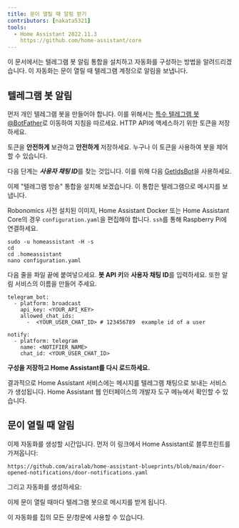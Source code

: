 ```yaml
---
title: 문이 열릴 때 알림 받기
contributors: [nakata5321]
tools:   
  - Home Assistant 2022.11.3
    https://github.com/home-assistant/core
---
```


이 문서에서는 텔레그램 봇 알림 통합을 설치하고 자동화를 구성하는 방법을 알려드리겠습니다. 이 자동화는 문이 열릴 때 텔레그램 계정으로 알림을 보냅니다.

## 텔레그램 봇 알림

먼저 개인 텔레그램 봇을 만들어야 합니다. 이를 위해서는 [특수 텔레그램 봇 @BotFather](https://t.me/botfather)로 이동하여 지침을 따르세요. 
HTTP API에 액세스하기 위한 토큰을 저장하세요.

<robo-wiki-video controls :videos="[{src: 'https://static.robonomics.network/wiki/bot-father.mp4', type:'mp4'}]" />

<robo-wiki-note type="warning">

토큰을 **안전하게** 보관하고 **안전하게** 저장하세요. 누구나 이 토큰을 사용하여 봇을 제어할 수 있습니다. 

</robo-wiki-note>

다음 단계는 ***사용자 채팅 ID***를 찾는 것입니다. 이를 위해 다음 [GetIdsBot](https://t.me/getidsbot)을 사용하세요. 

<robo-wiki-video controls :videos="[{src: 'https://static.robonomics.network/wiki/get-id-bot.mp4', type:'mp4'}]" />

이제 "텔레그램 방송" 통합을 설치해 보겠습니다. 이 통합은 텔레그램으로 메시지를 보냅니다.

Robonomics 사전 설치된 이미지, Home Assistant Docker 또는 Home Assistant Core의 경우 `configuration.yaml`을 편집해야 합니다. `ssh`를 통해 Raspberry Pi에 연결하세요.

<robo-wiki-video controls :videos="[{src: 'https://static.robonomics.network/wiki/open-config.mp4', type:'mp4'}]" />

<code-helper additionalLine="rasppi_username@rasppi_hostname" >

```shell
sudo -u homeassistant -H -s
cd
cd .homeassistant 
nano configuration.yaml
```

</code-helper >

다음 줄을 파일 끝에 붙여넣으세요. **봇 API 키**와 **사용자 채팅 ID**를 입력하세요. 또한 알림 서비스의 이름을 만들어 주세요.


<code-helper copy >

```shell
telegram_bot:
  - platform: broadcast
    api_key: <YOUR_API_KEY>
    allowed_chat_ids:
      -  <YOUR_USER_CHAT_ID> # 123456789  example id of a user
      
notify:
  - platform: telegram
    name: <NOTIFIER_NAME>
    chat_id: <YOUR_USER_CHAT_ID>
```

</code-helper >

<robo-wiki-video controls :videos="[{src: 'https://static.robonomics.network/wiki/insert-config.mp4', type:'mp4'}]" />

**구성을 저장하고 Home Assistant를 다시 로드하세요.**


결과적으로 Home Assistant 서비스에는 메시지를 텔레그램 채팅으로 보내는 서비스가 생성됩니다. 
Home Assistant 웹 인터페이스의 개발자 도구 메뉴에서 확인할 수 있습니다. 

<robo-wiki-video controls :videos="[{src: 'https://static.robonomics.network/wiki/telegram-result.mp4', type:'mp4'}]" />

##  문이 열릴 때 알림

이제 자동화를 생성할 시간입니다. 먼저 이 링크에서 Home Assistant로 블루프린트를 가져옵니다:

<code-helper copy>

```shell
https://github.com/airalab/home-assistant-blueprints/blob/main/door-opened-notifications/door-notifications.yaml
```

</code-helper >

<robo-wiki-video controls :videos="[{src: 'https://static.robonomics.network/wiki/insert-blue.mp4', type:'mp4'}]" />

그리고 자동화를 생성하세요:

<robo-wiki-video controls :videos="[{src: 'https://static.robonomics.network/wiki/create-automation.mp4', type:'mp4'}]" />

이제 문이 열릴 때마다 텔레그램 봇으로 메시지를 받게 됩니다.

<robo-wiki-note type="okay">
이 자동화를 집의 모든 문/창문에 사용할 수 있습니다.
</robo-wiki-note>

